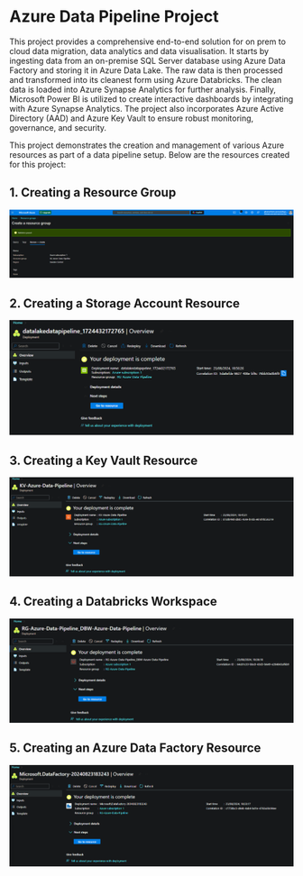# Azure Data Pipeline Project
This project provides a comprehensive end-to-end solution for on prem to cloud data migration, data analytics and data visualisation. It starts by ingesting data from an on-premise SQL Server database using Azure Data Factory and storing it in Azure Data Lake. The raw data is then processed and transformed into its cleanest form using Azure Databricks. The clean data is loaded into Azure Synapse Analytics for further analysis. Finally, Microsoft Power BI is utilized to create interactive dashboards by integrating with Azure Synapse Analytics. The project also incorporates Azure Active Directory (AAD) and Azure Key Vault to ensure robust monitoring, governance, and security.




This project demonstrates the creation and management of various Azure resources as part of a data pipeline setup. Below are the resources created for this project:

## 1. Creating a Resource Group
![Creating Resource Group](https://github.com/shamsaravaiah/Azure-Data-Pipeline/blob/main/Screen%20shots/creating%20resource%20group.png)

## 2. Creating a Storage Account Resource
![Created Storage Account Resource](https://github.com/shamsaravaiah/Azure-Data-Pipeline/blob/main/Screen%20shots/created%20storage%20account%20resource.png)

## 3. Creating a Key Vault Resource
![Created Key Vault Resource](https://github.com/shamsaravaiah/Azure-Data-Pipeline/blob/main/Screen%20shots/created%20key%20vault%20resource.png)

## 4. Creating a Databricks Workspace
![Created Databricks Workspace](https://github.com/shamsaravaiah/Azure-Data-Pipeline/blob/main/Screen%20shots/created%20Databricks%20workspace.png)

## 5. Creating an Azure Data Factory Resource
![Created Azure Data Factory Resource](https://github.com/shamsaravaiah/Azure-Data-Pipeline/blob/main/Screen%20shots/created%20ADF%20resource.png)

